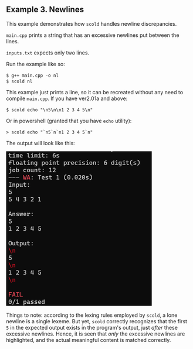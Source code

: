 ## Example 3. Newlines

This example demonstrates how `scold` handles newline discrepancies.

`main.cpp` prints a string that has an excessive newlines put between the lines.

`inputs.txt` expects only two lines.

Run the example like so:
```
$ g++ main.cpp -o nl
$ scold nl
```

This example just prints a line, so it can be recreated without any need to compile `main.cpp`. If you have ver2.01a and above:
```
$ scold echo "\n5\n\n1 2 3 4 5\n"
```

Or in powershell (granted that you have `echo` utility):
```
> scold echo "`n5`n`n1 2 3 4 5`n"
```

The output will look like this:

![scold's output for example 3](output.png)

Things to note: according to the lexing rules employed by `scold`, a lone newline is a single lexeme. But yet, `scold` correctly recognizes that the first `5` in the expected output exists in the program's output, just *after* these excessive newlines. Hence, it is seen that *only* the excessive newlines are highlighted, and the actual meaningful content is matched correctly.

